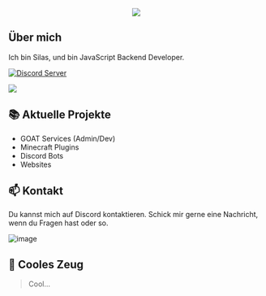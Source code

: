 <p align="center">
    <img src="https://readme-typing-svg.herokuapp.com/?font=Righteous&size=35&center=true&vCenter=true&width=500&height=70&duration=4000&lines=Hallo!+👋;+Ich+bin+Silas;" />
</p>

## Über mich

Ich bin Silas, und bin JavaScript Backend Developer.

[![Discord Server](https://example.com/discord_logo.png)](https://discord.gg/your_server_invite_code)

![](https://github-readme-stats.vercel.app/api?username=SilasDornbusch&show_icons=true&theme=dracula)


## 📚 Aktuelle Projekte

- GOAT Services (Admin/Dev)
- Minecraft Plugins
- Discord Bots
- Websites

## 📫 Kontakt

Du kannst mich auf Discord kontaktieren. Schick mir gerne eine Nachricht, wenn du Fragen hast oder so.

![image](https://github.com/SilasDornbusch/SilasDornbusch/assets/144553383/e33123ec-6b25-4304-9eca-3e990ac7eea6)



## 🚀 Cooles Zeug

> Cool...
